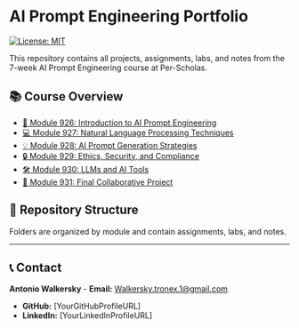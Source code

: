 # AI Prompt Engineering Portfolio

[![License: MIT](https://img.shields.io/badge/License-MIT-yellow.svg)](https://opensource.org/licenses/MIT)

This repository contains all projects, assignments, labs, and notes from the 7-week AI Prompt Engineering course at Per-Scholas.

## 📚 Course Overview

- [📝 Module 926: Introduction to AI Prompt Engineering](Module-926-Intro-to-Prompt-Engineering)
- [💻 Module 927: Natural Language Processing Techniques](Module-927-NLP-Techniques)
- [💡 Module 928: AI Prompt Generation Strategies](Module-928-Prompt-Generation-Strategies)
- [🔒 Module 929: Ethics, Security, and Compliance](Module-929-Ethics-Security-Compliance)
- [🛠️ Module 930: LLMs and AI Tools](Module-930-LLMs-and-AI-Tools)
- [🚀 Module 931: Final Collaborative Project](Module-931-Final-Project)

## 📁 Repository Structure

Folders are organized by module and contain assignments, labs, and notes.

---

## 📞 Contact

**Antonio Walkersky** - **Email:** Walkersky.tronex.1@gmail.com  
- **GitHub:** [YourGitHubProfileURL]
- **LinkedIn:** [YourLinkedInProfileURL]
